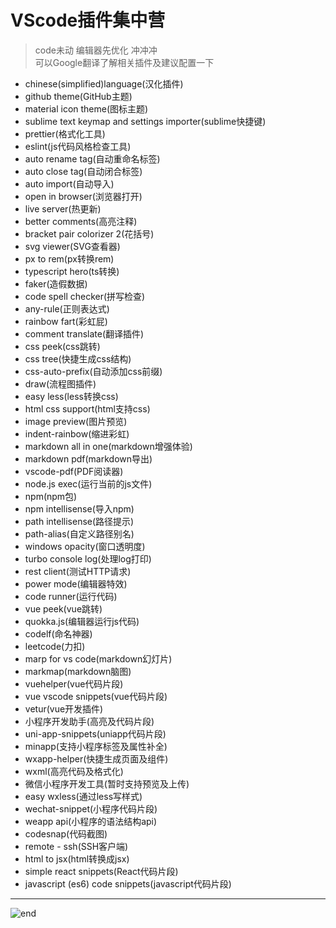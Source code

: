 
# **VScode插件集中营**
>code未动 编辑器先优化 冲冲冲  
>可以Google翻译了解相关插件及建议配置一下  
* chinese(simplified)language(汉化插件)
* github theme(GitHub主题)
* material icon theme(图标主题)
* sublime text keymap and settings importer(sublime快捷键)
* prettier(格式化工具)
* eslint(js代码风格检查工具)
* auto rename tag(自动重命名标签)
* auto close tag(自动闭合标签)
* auto import(自动导入)
* open in browser(浏览器打开)
* live server(热更新)
* better comments(高亮注释)
* bracket pair colorizer 2(花括号)
* svg viewer(SVG查看器)
* px to rem(px转换rem)
* typescript hero(ts转换)
* faker(造假数据)
* code spell checker(拼写检查)
* any-rule(正则表达式)
* rainbow fart(彩虹屁)
* comment translate(翻译插件)
* css peek(css跳转)
* css tree(快捷生成css结构)
* css-auto-prefix(自动添加css前缀)
* draw(流程图插件)
* easy less(less转换css)
* html css support(html支持css)
* image preview(图片预览)
* indent-rainbow(缩进彩虹)
* markdown all in one(markdown增强体验)
* markdown pdf(markdown导出)
* vscode-pdf(PDF阅读器)
* node.js exec(运行当前的js文件)
* npm(npm包)
* npm intellisense(导入npm)
* path intellisense(路径提示)
* path-alias(自定义路径别名)
* windows opacity(窗口透明度)
* turbo console log(处理log打印)
* rest client(测试HTTP请求)
* power mode(编辑器特效)
* code runner(运行代码)
* vue peek(vue跳转)
* quokka.js(编辑器运行js代码)
* codelf(命名神器)
* leetcode(力扣)
* marp for vs code(markdown幻灯片)
* markmap(markdown脑图)
* vuehelper(vue代码片段)
* vue vscode snippets(vue代码片段)
* vetur(vue开发插件)
* 小程序开发助手(高亮及代码片段)
* uni-app-snippets(uniapp代码片段)
* minapp(支持小程序标签及属性补全)
* wxapp-helper(快捷生成页面及组件)
* wxml(高亮代码及格式化)
* 微信小程序开发工具(暂时支持预览及上传)
* easy wxless(通过less写样式)
* wechat-snippet(小程序代码片段)
* weapp api(小程序的语法结构api)
* codesnap(代码截图)
* remote - ssh(SSH客户端)
* html to jsx(html转换成jsx)
* simple react snippets(React代码片段)
* javascript (es6) code snippets(javascript代码片段)

------
![end](https://gitee.com/techpang/img_emoji_libs/raw/master/img_bed/markdown_images/end.jpg '富婆加我吧不想努力了')